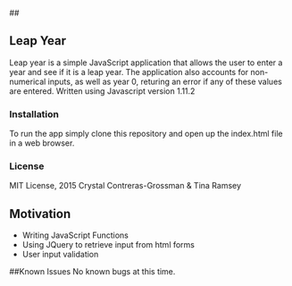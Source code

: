 ##<h2>Leap Year</h2>

Leap year is a simple JavaScript application that allows the user to enter a year and see if it is a leap year. The application also accounts for non-numerical inputs, as well as year 0, returing an error if any of these values are entered. Written using Javascript version 1.11.2

<h3>Installation</h3>
To run the app simply clone this repository and open up the index.html file in a web browser.

<h3>License</h3>  

MIT License, 2015  Crystal Contreras-Grossman & Tina Ramsey

<h2>Motivation</h2>
<ul>
  <li>Writing JavaScript Functions</li>
  <li>Using JQuery to retrieve input from html forms</li>
  <li>User input validation</li>
</ul>

##Known Issues
No known bugs at this time.

